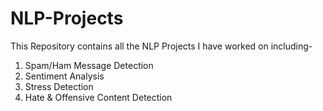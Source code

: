# NLP-Projects
This Repository contains all the NLP Projects I have worked on including-
1. Spam/Ham Message Detection
2. Sentiment Analysis
3. Stress Detection
4. Hate & Offensive Content Detection
